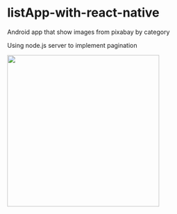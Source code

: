 # listApp-with-react-native
Android app that show images from pixabay by category

Using node.js server to implement pagination


 <img src="https://raw.githubusercontent.com/MarkBr37/listApp-with-react-native/main/image.png" width="350">
